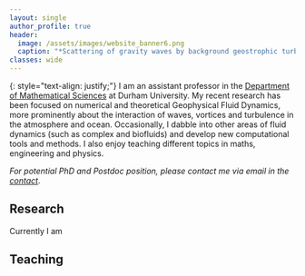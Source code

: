 ```yaml
---
layout: single
author_profile: true
header: 
  image: /assets/images/website_banner6.png
  caption: "*Scattering of gravity waves by background geostrophic turbulence.*"
classes: wide
---
```

{: style="text-align: justify;"}
I am an assistant professor in the [Department of Mathematical Sciences](https://www.durham.ac.uk/departments/academic/mathematical-sciences/) at Durham University. My recent research has been focused on numerical and theoretical Geophysical Fluid Dynamics, more prominently about the interaction of waves, vortices and turbulence in the atmosphere and ocean. Occasionally, I dabble into other areas of fluid dynamics (such as complex and biofluids) and develop new computational tools and methods. I also enjoy teaching different topics in maths, engineering and physics.

*For potential PhD and Postdoc position, please contact me via email in the [contact](https://turbulencelover.github.io/Contact/)*.

## Research 

Currently I am 


## Teaching





